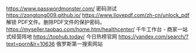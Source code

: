 https://www.passwordmonster.com/ 密码测试
https://zongtong009.github.io/ 
https://www.ilovepdf.com/zh-cn/unlock_pdf 解锁 PDF文件。删除PDF文件的保护密码。
https://myseller.taobao.com/home.htm/healthcenter/ 千牛工作台 - 商家一站式经营阵地
https://tophub.today/ 今日热榜官网
https://yandex.com/search/?text=porn&lr=10636 俄罗斯第一搜索网站














































































































































































































